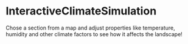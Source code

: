 # InteractiveClimateSimulation
Chose a section from a map and adjust properties like temperature, humidity and other climate factors to see how it affects the landscape!
